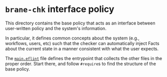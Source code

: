 # `brane-chk` interface policy
This directory contains the base policy that acts as an interface between user-written policy and the system's information.

In particular, it defines common concepts about the system (e.g., workflows, users, etc) such that the checker can automatically inject Facts about the current state in a manner consistent with what the user expects.

The [`main.eflint`](./main.eflint) file defines the entrypoint that collects the other files in the proper order. Start there, and follow `#require`s to find the structure of the base policy.
